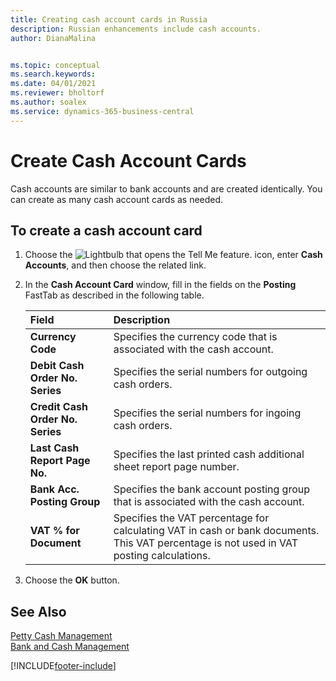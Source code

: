 ```yaml
---
title: Creating cash account cards in Russia
description: Russian enhancements include cash accounts.
author: DianaMalina


ms.topic: conceptual
ms.search.keywords:
ms.date: 04/01/2021
ms.reviewer: bholtorf
ms.author: soalex
ms.service: dynamics-365-business-central
---
```


# Create Cash Account Cards

Cash accounts are similar to bank accounts and are created identically. You can create as many cash account cards as needed.

## To create a cash account card

1. Choose the ![Lightbulb that opens the Tell Me feature.](../../media/ui-search/search_small.png "Tell me what you want to do") icon, enter **Cash Accounts**, and then choose the related link.

2. In the **Cash Account Card** window, fill in the fields on the **Posting** FastTab as described in the following table.

   | Field                            | Description                                                  |
   | :------------------------------- | :----------------------------------------------------------- |
   | **Currency Code**                | Specifies the currency code that is associated with the cash account. |
   | **Debit Cash Order No. Series**  | Specifies the serial numbers for outgoing cash orders.       |
   | **Credit Cash Order No. Series** | Specifies the serial numbers for ingoing cash orders.        |
   | **Last Cash Report Page No.**    | Specifies the last printed cash additional sheet report page number. |
   | **Bank Acc. Posting Group**      | Specifies the bank account posting group that is associated with the cash account. |
   | **VAT % for Document**           | Specifies the VAT percentage for calculating VAT in cash or bank documents. This VAT percentage is not used in VAT posting calculations. |

3. Choose the **OK** button.

## See Also

[Petty Cash Management](Petty-Cash-Management.md)  
[Bank and Cash Management](bank-and-cash-management.md)  


[!INCLUDE[footer-include](../../includes/footer-banner.md)]